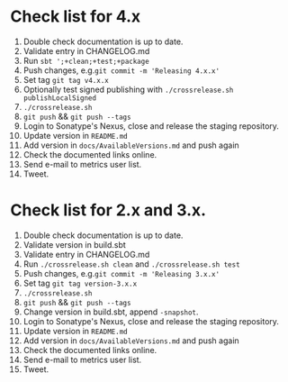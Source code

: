 # Check list for 4.x

1. Double check documentation is up to date.
2. Validate entry in CHANGELOG.md
4. Run `sbt ';+clean;+test;+package`
5. Push changes, e.g.`git commit -m 'Releasing 4.x.x'`
6. Set tag `git tag v4.x.x`
6. Optionally test signed publishing with `./crossrelease.sh publishLocalSigned` 
7. `./crossrelease.sh`
8. `git push` && `git push --tags`
9. Login to Sonatype's Nexus, close and release the staging repository.
10. Update version in `README.md`
11. Add version in `docs/AvailableVersions.md` and push again
12. Check the documented links online.
13. Send e-mail to metrics user list.
14. Tweet.

# Check list for 2.x and 3.x. 

1. Double check documentation is up to date.
2. Validate version in build.sbt
3. Validate entry in CHANGELOG.md
4. Run `./crossrelease.sh clean` and `./crossrelease.sh test`
5. Push changes, e.g.`git commit -m 'Releasing 3.x.x'`
6. Set tag `git tag version-3.x.x`
7. `./crossrelease.sh`
8. `git push` && `git push --tags`
9. Change version in build.sbt, append `-snapshot`.
10. Login to Sonatype's Nexus, close and release the staging repository.
11. Update version in `README.md`
12. Add version in `docs/AvailableVersions.md` and push again
13. Check the documented links online.
14. Send e-mail to metrics user list.
15. Tweet.
